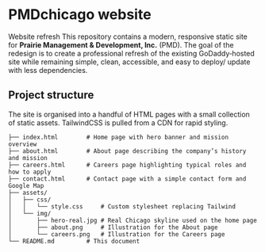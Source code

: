 # PMDchicago website
Website refresh
This repository contains a modern, responsive static site for **Prairie Management & Development, Inc.** (PMD).  The goal of the redesign is to create a professional refresh of the existing GoDaddy‑hosted site while remaining simple, clean, accessible, and easy to deploy/ update with less dependencies.

## Project structure

The site is organised into a handful of HTML pages with a small collection of static assets.  TailwindCSS is pulled from a CDN for rapid styling.

```
├── index.html        # Home page with hero banner and mission overview
├── about.html        # About page describing the company’s history and mission
├── careers.html      # Careers page highlighting typical roles and how to apply
├── contact.html      # Contact page with a simple contact form and Google Map
├── assets/
│   ├── css/
│   │   └── style.css     # Custom stylesheet replacing Tailwind
│   └── img/
│       ├── hero-real.jpg # Real Chicago skyline used on the home page
│       ├── about.png     # Illustration for the About page
│       └── careers.png   # Illustration for the Careers page
└── README.md         # This document